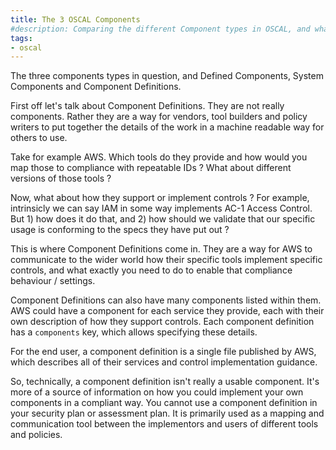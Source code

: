 ```yaml
---
title: The 3 OSCAL Components
#description: Comparing the different Component types in OSCAL, and what each is used for
tags:
- oscal
---
```


The three components types in question, and Defined Components, System Components and Component Definitions.

First off let's talk about Component Definitions. They are not really components. 
Rather they are a way for vendors, tool builders and policy writers to put together the details
of the work in a machine readable way for others to use. 

Take for example AWS. Which tools do they provide and how would you map those to compliance with 
repeatable IDs ? What about different versions of those tools ? 

Now, what about how they support or implement controls ? For example, intrinsicly we can say IAM 
in some way implements AC-1 Access Control. But 1) how does it do that, and 2) how should we validate that
our specific usage is conforming to the specs they have put out ? 

This is where Component Definitions come in. They are a way for AWS to communicate to the wider
world how their specific tools implement specific controls, and what exactly you need to do to 
enable that compliance behaviour / settings.

Component Definitions can also have many components listed within them. AWS could have a component
for each service they provide, each with their own description of how they support controls. Each component
definition has a `components` key, which allows specifying these details. 

For the end user, a component definition is a single file published by AWS, which describes all of their
services and control implementation guidance. 

So, technically, a component definition isn't really a usable component. It's more of a source of information 
on how you could implement your own components in a compliant way. You cannot use a component definition 
in your security plan or assessment plan. It is primarily used as a mapping and communication tool 
between the implementors and users of different tools and policies. 
